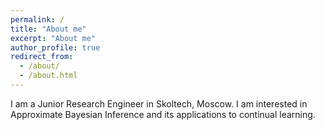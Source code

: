 ```yaml
---
permalink: /
title: "About me"
excerpt: "About me"
author_profile: true
redirect_from: 
  - /about/
  - /about.html
---
```


I am a Junior Research Engineer in Skoltech, Moscow. I am interested in Approximate Bayesian Inference and its applications to continual learning.

